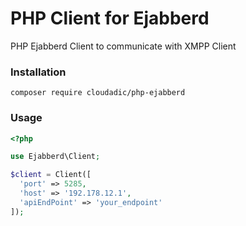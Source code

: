# PHP Client for Ejabberd
PHP Ejabberd Client to communicate with XMPP Client


### Installation
```composer require cloudadic/php-ejabberd```

### Usage
```php
<?php

use Ejabberd\Client;

$client = Client([
  'port' => 5285,
  'host' => '192.178.12.1',
  'apiEndPoint' => 'your_endpoint'
]);


```
